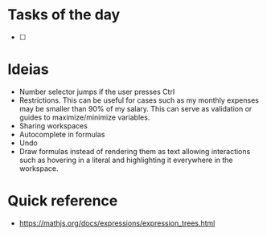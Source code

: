 # Tasks of the day

- [ ]

# Ideias

- Number selector jumps if the user presses Ctrl
- Restrictions. This can be useful for cases such as my monthly expenses may be smaller than 90% of my salary. This can serve as validation or guides to maximize/minimize variables.
- Sharing workspaces
- Autocomplete in formulas
- Undo
- Draw formulas instead of rendering them as text allowing interactions such as hovering in a literal and highlighting it everywhere in the workspace.

# Quick reference

- https://mathjs.org/docs/expressions/expression_trees.html